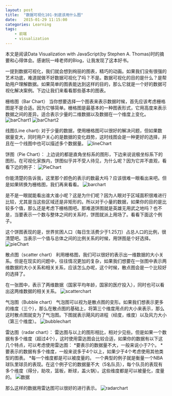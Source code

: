 ```yaml
---
layout: post
title:  "数据可视化101-到底该用什么图"
date:   2015-01-29 11:15:00
categories: Learning
tags:
    - 前端
    - visualization
---
```


本文是阅读Data Visualization with JavaScript(by Stephen A. Thomas)时的摘要和心得体会。感谢阮一峰老师的Blog，让我发现了这本好书。

一提到数据可视化，我们就会想到绚丽的图表，精巧的动画。如果我们没有很强的艺术功底，难道就做不好数据可视化了吗？不是。数据可视化的目的是什么？是帮助用户理解数据。如果简单的图表能达到这样的目的，那么它就是一个好的数据可视化解决案例。下边让我们来看看那些基本的图表。

栅格图（Bar Chart）
当你想要选择一个图表来表示数据时候，首先应该考虑栅格图是不是合适。因为它够简单。栅格图是最基本的一种图表形式，它用高度来表示数据之间的差异。适合表示少量的二维数据以及数据在一个维度上变化。
![barChart1]({{url}}/resources/img/vis1-barchart1.png)
![barChart2]({{url}}/resources/img/vis1-barchart2.png)


线图(Line chart):
对于少量的数据，使用栅格图可以很好的解决问题，但如果数据量变大，同时用户关心的是数据的变化趋势，这时线图会是一种更好的选择，并且在一个线图中也可以描述多个数据量。
![lineChart]({{url}}/resources/img/vis1-linechart1.png)

饼图（Pie Chart）：
上边说的都是直角坐标系的图形，下边来说说极坐标系下的图形。在可视化家族内，饼图似乎并不受人待见，为什么呢？因为它并不直观，看看下边的例子：
![PieChart]({{url}}/resources/img/vis1-piechart1.png)


你能清楚的告诉我，这里那个颜色的表示的数最大吗？应该很难一眼看出来吧。但是如果转换为栅格图，我们再来看看。
![barchart]({{url}}/resources/img/vis1-barchart3.png)


是不是一眼就能看出谁大谁小呢？这是为什们呢？因为人眼对于区域面积很难进行比较，尤其是当这些区域还是非矩形的。所以对于小量的数据，如果你的目的是比较多个值，那么还是考虑下栅格图吧。那难道饼图就是英雄无用武之地吗？也不是，当要表示一个数与整体之间的关系时，饼图就派上用场了。看看下面这个例子。

这个饼图表现的是，世界贫困人口（每日生活费少于1.25刀）占总人口的比例，很清楚吧。当表示一个值与总体之间的比例关系的时候，用饼图是个好选择。
![pieChart]({{url}}/resources/img/vis1-piechart2.png)


散点图（scatter chart）
利用栅格图，我们可以很好的表示出一维数据的大小关系。但是在现实的问题中，往往情况更加的复杂，如果我们想要在一张图中表示两维数据的大小关系和相关关系，应该怎么办呢，这个时候，散点图会是一个比较好的选择了。

在一张图中，表示了两维数据（国家平均年龄，国家的医疗投入），同时也可以看出这两维数据的相关关系。
![scatterchart]({{url}}/resources/img/vis1-scatterchart.png)

气泡图（Bubble chart）
气泡图可以视为是散点图的变形。如果我们想表示更多的维度（三个），那么在散点图的基础上，将第三个维度用点的大小来表示，那么这时散点图就变为了气泡图。下图就表示飓风的进程（经度，维度）以及风力大小（第三个维度）。
![bubblechart]({{url}}/resources/img/vis1-bubblechart.png)

雷达图（radar chart）：
雷达图与以上的图形相比，相对少见些。但是如果一个数据有多个维度（超过4个），这时使用雷达图会比较合适，如果你的数据有以下这几个特点，可以考虑使用雷达图：
*要表示的数据量不大，一般来说小于7个。
*要表示的数据有多个维度，一般来说多于4个以上，如果少于4个考虑使用其他类型的图表。
*每一个维度都是可以被度量的。
一个典型的例子就是衡量一个NBA球队里球员的表现。在这个例子它的数据量不大（5名队员），每个队员的表现有多个维度（得分，助攻，篮板，断球，盖火锅）。这些维度都是可以被量化，度量的。
![数据]({{url}}/resources/img/vis1-tabledata.png)

那么这样的数据用雷达图可以很好的进行表示。
![radarchart]({{url}}/resources/img/vis1-radarchart.png)
